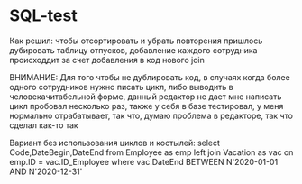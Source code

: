 # SQL-test


Как решил: чтобы отсортировать и убрать повторения пришлось дубировать таблицу отпусков, добавление каждого
сотрудника происходдит за счет добавления в код нового join 

ВНИМАНИЕ: Для того чтобы не дублировать код, в случаях когда более одного сотрудников нужно писать 
цикл, либо выводить в человекачитабельной форме, данный редактор не дает мне написать цикл пробовал 
несколько раз, также у себя в базе тестировал, у меня нормально отрабатывает, так что, думаю проблема в
редакторе, так что сделал как-то так

Вариант без использования циклов и костылей:
select Code,DateBegin,DateEnd
from Employee as emp
  left join Vacation as vac on emp.ID = vac.ID_Employee
where vac.DateEnd BETWEEN N'2020-01-01' AND N'2020-12-31'

